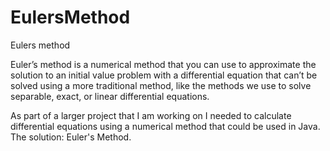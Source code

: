 # EulersMethod
Eulers method


Euler’s method is a numerical method that you can use to approximate the solution to an initial value problem with a 
differential equation that can’t be solved using a more traditional method, like the methods we use to solve separable, 
exact, or linear differential equations.

As part of a larger project that I am working on I needed to calculate differential equations using a numerical method that could be 
used in Java. The solution: Euler's Method.


